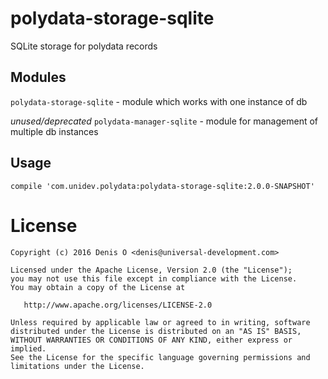 # polydata-storage-sqlite

SQLite storage for polydata records

## Modules

`polydata-storage-sqlite` - module which works with one instance of db

*unused/deprecated*  `polydata-manager-sqlite` - module for management of multiple db instances

## Usage

```
compile 'com.unidev.polydata:polydata-storage-sqlite:2.0.0-SNAPSHOT'
```

License
=======
 
    Copyright (c) 2016 Denis O <denis@universal-development.com>
 
    Licensed under the Apache License, Version 2.0 (the "License");
    you may not use this file except in compliance with the License.
    You may obtain a copy of the License at
 
       http://www.apache.org/licenses/LICENSE-2.0
 
    Unless required by applicable law or agreed to in writing, software
    distributed under the License is distributed on an "AS IS" BASIS,
    WITHOUT WARRANTIES OR CONDITIONS OF ANY KIND, either express or implied.
    See the License for the specific language governing permissions and
    limitations under the License.


